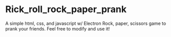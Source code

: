 # Rick_roll_rock_paper_prank
A simple html, css, and javascript w/ Electron Rock, paper, scissors game to prank your friends. Feel free to modify and use it!
